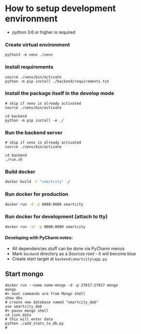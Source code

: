 # How to setup development environment
 - python 3.6 or higher is required
### Create virtual environment
```
python3 -m venv ./venv
```
### Install requirements
```
source ./venv/bin/activate
python -m pip install ./backend/requirements.txt
```
### Install the package itself in the develop mode
```
# skip if venv is already activated
source ./venv/bin/activate

cd backend
python -m pip install -e ./
```

### Run the backend server

```
# skip if venv is already activated
source ./venv/bin/activate

cd backend
./run.sh
```

### Build docker

```bash
docker build -t "smartcity" ./
```

### Run docker for production

```bash
docker run -d -p 8080:8080 smartcity
```


### Run docker for development (attach to tty)

```bash
docker run -it -p 8080:8080 smartcity
```

#### Developing with PyCharm notes:
- All dependencies stuff can be done via PyCharm menus
- Mark `backend` directory as a *Sources root* - it will become blue
- Create start target at `backend\smartcity\app.py`


## Start mongo
```
docker run --name some-mongo -d -p 27017:27017 mongo
mongo
#> next commands are from Mongo shell
show dbs
# create new database named "smartcity_deb"
use smartcity_deb
#> pause mongo shell
cd json_data
# this will enter data
python ./add_stats_to_db.py
# 




```